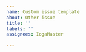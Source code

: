 ```yaml
---
name: Custom issue template
about: Other issue
title: ''
labels: ''
assignees: IogaMaster

---
```



